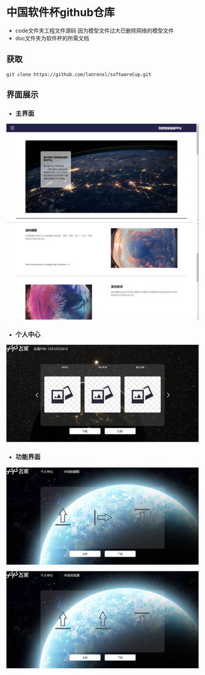 # 中国软件杯github仓库
- code文件夹工程文件源码
因为模型文件过大已删除网络的模型文件
- doc文件夹为软件杯的所需文档
## 获取
```
git clone https://github.com/lanrenxl/softwareCup.git
```
## 界面展示
- ### 主界面
![主界面](./doc/pic/home.jpg "Magic Gardens")
![主界面](./doc/pic/home2.jpg "Magic Gardens")

- ### 个人中心
![主界面](./doc/pic/user.jpg "Magic Gardens")

- ### 功能界面
![1](./doc/pic/td.jpg )

![2](./doc/pic/cd.jpg "Magic Gardens")
